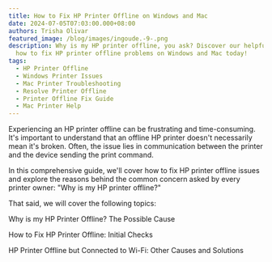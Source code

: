 ```yaml
---
title: How to Fix HP Printer Offline on Windows and Mac
date: 2024-07-05T07:03:00.000+08:00
authors: Trisha Olivar
featured_image: /blog/images/ingoude.-9-.png
description: Why is my HP printer offline, you ask? Discover our helpful tips on
  how to fix HP printer offline problems on Windows and Mac today!
tags:
  - HP Printer Offline
  - Windows Printer Issues
  - Mac Printer Troubleshooting
  - Resolve Printer Offline
  - Printer Offline Fix Guide
  - Mac Printer Help
---
```

Experiencing an HP printer offline can be frustrating and time-consuming. It's important to understand that an offline HP printer doesn't necessarily mean it's broken. Often, the issue lies in communication between the printer and the device sending the print command.



In this comprehensive guide, we'll cover how to fix HP printer offline issues and explore the reasons behind the common concern asked by every printer owner: "Why is my HP printer offline?"



That said, we will cover the following topics:



Why is my HP Printer Offline? The Possible Cause

How to Fix HP Printer Offline: Initial Checks

HP Printer Offline but Connected to Wi-Fi: Other Causes and Solutions

